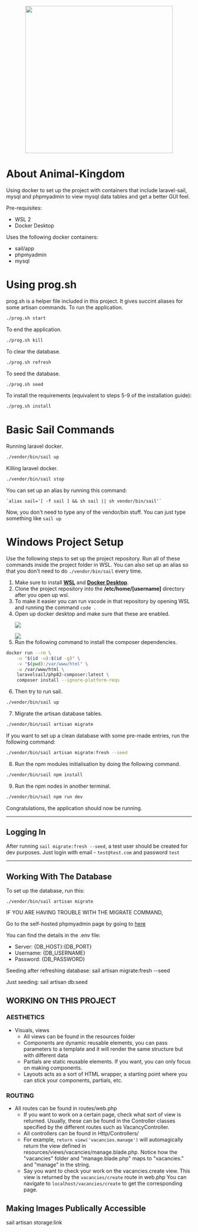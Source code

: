 <p align="center">
    <img src="https://i.ibb.co/kh1Mvgw/Logo.png" width="400" height="400"/>
</p>


# About Animal-Kingdom

Using docker to set up the project with containers that include laravel-sail, mysql and phpmyadmin to view mysql data tables and get a better GUI feel.

Pre-requisites:
- WSL 2
- Docker Desktop

Uses the following docker containers:
- sail/app
- phpmyadmin
- mysql

# Using prog.sh
prog.sh is a helper file included in this project. It gives succint aliases for some artisan commands.
To run the application.
```bash
./prog.sh start
```

To end the application.
```bash
./prog.sh kill
```

To clear the database.
```bash
./prog.sh refresh
```

To seed the database.
```bash
./prog.sh seed
```

To install the requirements (equivalent to steps 5-9 of the installation guide):
```bash
./prog.sh install
```

# Basic Sail Commands

Running laravel docker.
```bash
./vendor/bin/sail up
```

Killing laravel docker.
```bash
./vendor/bin/sail stop
```

You can set up an alias by running this command:
```
`alias sail='[ -f sail ] && sh sail || sh vendor/bin/sail'`
```

Now, you don't need to type any of the vendor/bin stuff. You can just type something like `sail up`

# Windows Project Setup

Use the following steps to set up the project repository. Run all of these commands inside the project folder in WSL. You can also set up an alias so that you don't need to do ```./vendor/bin/sail``` every time.

1. Make sure to install <a href="https://learn.microsoft.com/en-us/windows/wsl/install">**WSL**</a> and <a href="https://www.docker.com/">**Docker Desktop**</a>.
2. Clone the project repository into the **/etc/home/[username]** directory after you open up wsl.
3. To make it easier you can run vscode in that repository by opening WSL and running the command ```code .```
4. Open up docker desktop and make sure that these are enabled. <p><img src="https://i.ibb.co/ckJpCtf/Docker-Desktop-hi-Dg-Tax0-WD.png"/></p> <img src="https://i.ibb.co/9GmZT73/Docker-Desktop-k-BB1ud-Hh-W6.png"/>
5. Run the following command to install the composer dependencies. 
``` bash
docker run --rm \
    -u "$(id -u):$(id -g)" \
    -v "$(pwd):/var/www/html" \
    -w /var/www/html \
    laravelsail/php82-composer:latest \
    composer install --ignore-platform-reqs 
```
6. Then try to run sail.
``` bash
./vendor/bin/sail up
```
7. Migrate the artisan database tables.
``` bash
./vendor/bin/sail artisan migrate
```

If you want to set up a clean database with some pre-made entries, run the following command:
``` bash
./vendor/bin/sail artisan migrate:fresh --seed
```
8. Run the npm modules initialisation by doing the following command.
``` bash
./vendor/bin/sail npm install
```
9. Run the npm nodes in another terminal.
``` bash
./vendor/bin/sail npm run dev
```

Congratulations, the application should now be running.

---

## Logging In

After running `sail migrate:fresh --seed`, a test user should be created for dev purposes. Just login with email - `test@test.com` and password `test`

---

## Working With The Database

To set up the database, run this:
```
./vendor/bin/sail artisan migrate
```

IF YOU ARE HAVING TROUBLE WITH THE MIGRATE COMMAND, 

Go to the self-hosted phpmyadmin page by going to [here](http://localhost:8080)

You can find the details in the .env file:
- Server: {DB_HOST}:{DB_PORT}
- Username: {DB_USERNAME}
- Password: {DB_PASSWORD}

Seeding after refreshing database: sail artisan migrate:fresh --seed

Just seeding: sail artisan db:seed

## WORKING ON THIS PROJECT

### AESTHETICS
- Visuals, views
    - All views can be found in the resources folder
    - Components are dynamic reusable elements, you can pass parameters to a template and it will render the same structure but with different data
    - Partials are static reusable elements. If you want, you can only focus on making components.
    - Layouts acts as a sort of HTML wrapper, a starting point where you can stick your components, partials, etc.

### ROUTING
- All routes can be found in routes/web.php
    - If you want to work on a certain page, check what sort of view is returned. Usually, these can be found in the Controller classes specified by the different routes such as VacancyController.
    - All controllers can be found in Http/Controllers/
    - For example, `return view('vacancies.manage')` will automagically return the view defined in resources/views/vacancies/manage.blade.php. Notice how the "vacancies" folder and "manage.blade.php" maps to "vacancies." and "manage" in the string.
    - Say you want to check your work on the vacancies.create view. This view is returned by the `vacancies/create` route in web.php You can navigate to `localhost/vacancies/create` to get the corresponding page.

## Making Images Publically Accessible
sail artisan storage:link